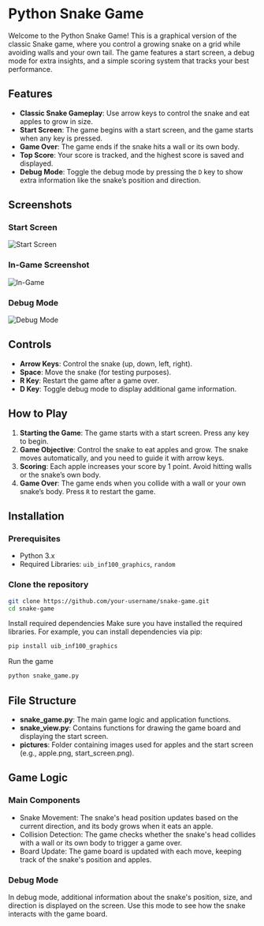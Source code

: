 # Python Snake Game

Welcome to the Python Snake Game! This is a graphical version of the classic Snake game, where you control a growing snake on a grid while avoiding walls and your own tail. The game features a start screen, a debug mode for extra insights, and a simple scoring system that tracks your best performance.

## Features
- **Classic Snake Gameplay**: Use arrow keys to control the snake and eat apples to grow in size.
- **Start Screen**: The game begins with a start screen, and the game starts when any key is pressed.
- **Game Over**: The game ends if the snake hits a wall or its own body.
- **Top Score**: Your score is tracked, and the highest score is saved and displayed.
- **Debug Mode**: Toggle the debug mode by pressing the `D` key to show extra information like the snake’s position and direction.

## Screenshots

### Start Screen
![Start Screen](startSkjerm.png)

### In-Game Screenshot
![In-Game](inGame.png)

### Debug Mode
![Debug Mode](dmode.png)

## Controls

- **Arrow Keys**: Control the snake (up, down, left, right).
- **Space**: Move the snake (for testing purposes).
- **R Key**: Restart the game after a game over.
- **D Key**: Toggle debug mode to display additional game information.

## How to Play
1. **Starting the Game**: The game starts with a start screen. Press any key to begin.
2. **Game Objective**: Control the snake to eat apples and grow. The snake moves automatically, and you need to guide it with arrow keys. 
3. **Scoring**: Each apple increases your score by 1 point. Avoid hitting walls or the snake’s own body.
4. **Game Over**: The game ends when you collide with a wall or your own snake’s body. Press `R` to restart the game.

## Installation

### Prerequisites
- Python 3.x
- Required Libraries: `uib_inf100_graphics`, `random`

### Clone the repository

```bash
git clone https://github.com/your-username/snake-game.git
cd snake-game
```

Install required dependencies
Make sure you have installed the required libraries. For example, you can install dependencies via pip:
```bash
pip install uib_inf100_graphics
```

Run the game
```bash
python snake_game.py
```

## File Structure
- **snake_game.py**: The main game logic and application functions.
- **snake_view.py**: Contains functions for drawing the game board and displaying the start screen.
- **pictures**: Folder containing images used for apples and the start screen (e.g., apple.png, start_screen.png).

## Game Logic
### Main Components
- Snake Movement: The snake's head position updates based on the current direction, and its body grows when it eats an apple.
- Collision Detection: The game checks whether the snake's head collides with a wall or its own body to trigger a game over.
- Board Update: The game board is updated with each move, keeping track of the snake's position and apples.

### Debug Mode
  In debug mode, additional information about the snake's position, size, and direction is displayed on the screen. Use this mode to see how the snake interacts with the game board.
